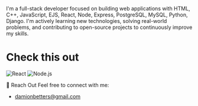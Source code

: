 I'm a full-stack developer focused on building web applications with HTML, C++, JavaScript, EJS, React, Node, Express, PostgreSQL, MySQL, Python, Django. I'm actively learning new technologies, solving real-world problems, and contributing to open-source projects to continuously improve my skills.

# Check this out

![React](https://img.shields.io/badge/React-2025-blue?style=flat&logo=react)
![Node.js](https://img.shields.io/badge/Node.js-Backend-green?style=flat&logo=node.js)



💬 Reach Out
Feel free to connect with me:
- damionbetters@gmail.com
